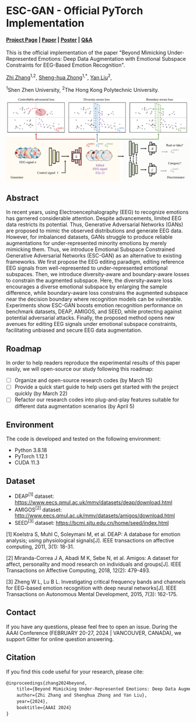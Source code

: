 # ESC-GAN - Official PyTorch Implementation

#### [Project Page](https://github.com/tczhangzhi/PyTorch-ESCGAN) | [Paper]() | [Poster](assets/poster.pdf) | [Q&A](https://app.gitter.im/#/room/!qsZoWNuxEXLNtnwSoI:gitter.im)

This is the official implementation of the paper "Beyond Mimicking Under-Represented Emotions: Deep Data Augmentation with Emotional Subspace Constraints for EEG-Based Emotion Recognition". 

[Zhi Zhang](https://github.com/tczhangzhi)<sup>1,2</sup>, [Sheng-hua Zhong](https://sheng-hua-zhong.weebly.com/)<sup>1,*</sup>, [Yan Liu](https://www4.comp.polyu.edu.hk/~csyliu/)<sup>2</sup>,

<sup>1</sup>Shen Zhen University, <sup>2</sup>The Hong Kong Polytechnic University.

<div align="center">
    <img src="assets/framework.pdf">
</div>

## Abstract

In recent years, using Electroencephalography (EEG) to recognize emotions has garnered considerable attention. Despite advancements, limited EEG data restricts its potential. Thus, Generative Adversarial Networks (GANs) are proposed to mimic the observed distributions and generate EEG data. However, for imbalanced datasets, GANs struggle to produce reliable augmentations for under-represented minority emotions by merely mimicking them. Thus, we introduce Emotional Subspace Constrained Generative Adversarial Networks (ESC-GAN) as an alternative to existing frameworks. We first propose the EEG editing paradigm, editing reference EEG signals from well-represented to under-represented emotional subspaces. Then, we introduce diversity-aware and boundary-aware losses to constrain the augmented subspace. Here, the diversity-aware loss encourages a diverse emotional subspace by enlarging the sample difference, while boundary-aware loss constrains the augmented subspace near the decision boundary where recognition models can be vulnerable. Experiments show ESC-GAN boosts emotion recognition performance on benchmark datasets, DEAP, AMIGOS, and SEED, while protecting against potential adversarial attacks. Finally, the proposed method opens new avenues for editing EEG signals under emotional subspace constraints, facilitating unbiased and secure EEG data augmentation.

## Roadmap

In order to help readers reproduce the experimental results of this paper easily, we will open-source our study following this roadmap:

- [ ] Organize and open-source research codes (by March 15)
- [ ] Provide a quick start guide to help users get started with the project quickly (by March 22)
- [ ] Refactor our research codes into plug-and-play features suitable for different data augmentation scenarios (by April 5)

## Environment

The code is developed and tested on the following environment:

* Python 3.8.18
* PyTorch 1.12.1
* CUDA 11.3

## Dataset

* DEAP<sup>[1]</sup> dataset: https://www.eecs.qmul.ac.uk/mmv/datasets/deap/download.html
* AMIGOS<sup>[2]</sup> dataset: http://www.eecs.qmul.ac.uk/mmv/datasets/amigos/download.html
* SEED<sup>[3]</sup> dataset: https://bcmi.sjtu.edu.cn/home/seed/index.html

[1] Koelstra S, Muhl C, Soleymani M, et al. DEAP: A database for emotion analysis; using physiological signals[J]. IEEE transactions on affective computing, 2011, 3(1): 18-31.

[2] Miranda-Correa J A, Abadi M K, Sebe N, et al. Amigos: A dataset for affect, personality and mood research on individuals and groups[J]. IEEE Transactions on Affective Computing, 2018, 12(2): 479-493.

[3] Zheng W L, Lu B L. Investigating critical frequency bands and channels for EEG-based emotion recognition with deep neural networks[J]. IEEE Transactions on Autonomous Mental Development, 2015, 7(3): 162-175.

## Contact

If you have any questions, please feel free to open an issue. During the AAAI Conference (FEBRUARY 20-27, 2024 | VANCOUVER, CANADA), we support Gitter for online question answering.

## Citation

If you find this code useful for your research, please cite:

```latex
@inproceedings{zhang2024beyond,
    title={Beyond Mimicking Under-Represented Emotions: Deep Data Augmentation with Emotional Subspace Constraints for {EEG}-Based Emotion Recognition},
    author={Zhi Zhang and Shenghua Zhong and Yan Liu},
    year={2024},
    booktitle={AAAI 2024}
}
```